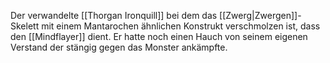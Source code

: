 Der verwandelte [[Thorgan Ironquill]] bei dem das [[Zwerg|Zwergen]]-Skelett mit einem Mantarochen ähnlichen Konstrukt verschmolzen ist, dass den [[Mindflayer]] dient. Er hatte noch einen Hauch von seinem eigenen Verstand der stängig gegen das Monster ankämpfte.